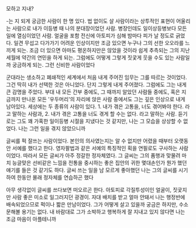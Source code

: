 모하고 지내?

-는 지 되게 궁금한 사람이 한 명 있다. 법 없이도 살 사람이라는 상투적인 표현이 어울리는 사람으로 내가 이등병 때 나의 분대장이었던 사람. 병장인데도 일이상등병보다 모든 일에 열심이었던 사람. 얼굴을 포함 전신에 아토피가 심해 밤마다 피가 날 정도로 긁었다. 일견 무섭고 다가가기 어려운 인상이지만 조금 있으면 누구나 그의 선한 오오라를 느끼게 되는. 조금 더 있으면 아마도 평온하지만은 않았을 것이라 쉽게 추측되는 그의 지난 세월에 약간의 연민을 하게 되는. 그럼에도 어떻게 그렇게 짓궃게 웃을 수도 있는 사람일까 궁금하게 되는. 그런 신비한 사람이었다

군대라는 생소하고 폐쇄적인 세계에서 처음 내게 주어진 임무는 그를 따르는 것이었다. 그건 딱히 내가 선택한 것은 아니었다. 단지 그렇게 내게 주어졌다. 그럼에도 그는 내게 큰 감명을 주었다. 부대 내 모든 간부 중에도, 그 때까지 알았던 사람들 중에도, 혹은 지금까지 만나온 모든 '우두머리'의 자리에 앉은 사람 중에서도 그는 깊은 인상으로 내게 남아있다. 세상에는 두 종류의 사람이 있다. 1. 내가 겪은 고통을, 너도 겪어봐야 한다. 라고 말하는 사람과, 2. 내가 겪은 고통을 너도 겪게 할 수는 없다. 라고 말하는 사람. 듣기로는 그도 꽤 가혹한 일이등병 시절을 지냈다는 것 같지만, 나는 그 모습을 상상할 수 없었다. 나는 그런 일을 겪지 않았으니까

글씨를 퍽 잘쓰는 사람이었다. 본인의 의사였는지는 알 수 없지만 어렸을 때부터 오랫동안 서예를 했다고 한다. 영자팔법과 같은 서예의 특징적인 획을 연필로도 구사하는 사람이었다. 따라서 모든 글씨가 아주 정갈한 정자체였다. 그 글씨는 그의 품행과 맞물려 마치 능글맞은 선비같은 느낌을  전통을 중시하는 좋은 집안의 귀한 몇대손인가 뭔가 했던 얘기를 들은 것 같기도 하다. 글씨 쓰는 일을 남 모르게 좋아했던 나는 그의 글씨를 시기하여 한동안 몰래 정자체를 연습하곤 했다

아무 생각없이 글씨를 쓰다보면 떠오르곤 한다. 아토피로 각질투성이인 얼굴이, 짓궃지만 사람 좋은 미소로 일그러지던 광경이. 자대 배치를 받고 얼마 안돼서 나는 행정반에 배속되었으므로 퍽이나 짧은 만남이었다. 그가 어떻게 살고 있을까 궁금은 하지만, 수소문해볼 용기는 없다. 내 바람대로 그가 소박하고 행복하게 잘 지내고 있지 않다면 나는 조금 마음이 아플테니까